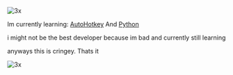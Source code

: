 ![3x](https://user-images.githubusercontent.com/101413447/169046375-dec13ca1-d391-4381-a228-da5a75bb72d5.gif)



Im currently learning:
  [AutoHotkey](Autohotkey.com)
  And  [Python](Python.org)
  
  i might not be the best developer because im bad and currently still learning 
  
  anyways this is cringey. Thats it
  

![3x](https://user-images.githubusercontent.com/101413447/169046122-00b81e1c-cfb3-4e2d-af08-66bbc93d737f.gif) 
